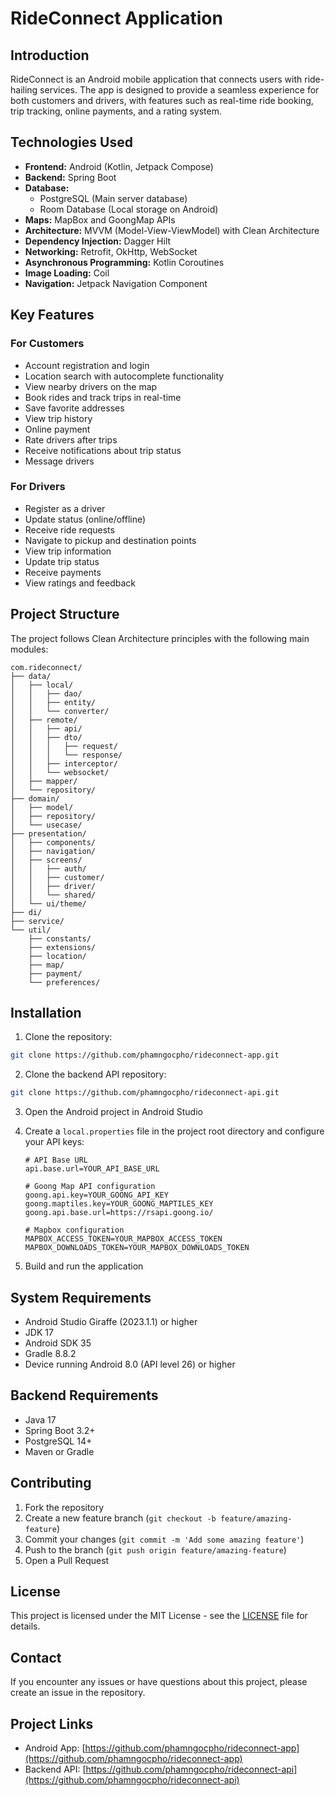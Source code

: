 # RideConnect Application

## Introduction

RideConnect is an Android mobile application that connects users with ride-hailing services. The app is designed to provide a seamless experience for both customers and drivers, with features such as real-time ride booking, trip tracking, online payments, and a rating system.

## Technologies Used

- **Frontend:** Android (Kotlin, Jetpack Compose)
- **Backend:** Spring Boot
- **Database:** 
  - PostgreSQL (Main server database)
  - Room Database (Local storage on Android)
- **Maps:** MapBox and GoongMap APIs
- **Architecture:** MVVM (Model-View-ViewModel) with Clean Architecture
- **Dependency Injection:** Dagger Hilt
- **Networking:** Retrofit, OkHttp, WebSocket
- **Asynchronous Programming:** Kotlin Coroutines
- **Image Loading:** Coil
- **Navigation:** Jetpack Navigation Component

## Key Features

### For Customers
- Account registration and login
- Location search with autocomplete functionality
- View nearby drivers on the map
- Book rides and track trips in real-time
- Save favorite addresses
- View trip history
- Online payment
- Rate drivers after trips
- Receive notifications about trip status
- Message drivers

### For Drivers
- Register as a driver
- Update status (online/offline)
- Receive ride requests
- Navigate to pickup and destination points
- View trip information
- Update trip status
- Receive payments
- View ratings and feedback

## Project Structure

The project follows Clean Architecture principles with the following main modules:

```
com.rideconnect/
├── data/
│   ├── local/
│   │   ├── dao/
│   │   ├── entity/
│   │   └── converter/
│   ├── remote/
│   │   ├── api/
│   │   ├── dto/
│   │   │   ├── request/
│   │   │   └── response/
│   │   ├── interceptor/
│   │   └── websocket/
│   ├── mapper/
│   └── repository/
├── domain/
│   ├── model/
│   ├── repository/
│   └── usecase/
├── presentation/
│   ├── components/
│   ├── navigation/
│   ├── screens/
│   │   ├── auth/
│   │   ├── customer/
│   │   ├── driver/
│   │   └── shared/
│   └── ui/theme/
├── di/
├── service/
└── util/
    ├── constants/
    ├── extensions/
    ├── location/
    ├── map/
    ├── payment/
    └── preferences/
```

## Installation

1. Clone the repository:
```bash
git clone https://github.com/phamngocpho/rideconnect-app.git
```

2. Clone the backend API repository:
```bash
git clone https://github.com/phamngocpho/rideconnect-api.git
```

3. Open the Android project in Android Studio

4. Create a `local.properties` file in the project root directory and configure your API keys:
   ```
   # API Base URL
   api.base.url=YOUR_API_BASE_URL
   
   # Goong Map API configuration
   goong.api.key=YOUR_GOONG_API_KEY
   goong.maptiles.key=YOUR_GOONG_MAPTILES_KEY
   goong.api.base.url=https://rsapi.goong.io/
   
   # Mapbox configuration
   MAPBOX_ACCESS_TOKEN=YOUR_MAPBOX_ACCESS_TOKEN
   MAPBOX_DOWNLOADS_TOKEN=YOUR_MAPBOX_DOWNLOADS_TOKEN
   ```

5. Build and run the application

## System Requirements

- Android Studio Giraffe (2023.1.1) or higher
- JDK 17
- Android SDK 35
- Gradle 8.8.2
- Device running Android 8.0 (API level 26) or higher

## Backend Requirements

- Java 17
- Spring Boot 3.2+
- PostgreSQL 14+
- Maven or Gradle

## Contributing

1. Fork the repository
2. Create a new feature branch (`git checkout -b feature/amazing-feature`)
3. Commit your changes (`git commit -m 'Add some amazing feature'`)
4. Push to the branch (`git push origin feature/amazing-feature`)
5. Open a Pull Request

## License

This project is licensed under the MIT License - see the [LICENSE](LICENSE) file for details.

## Contact

If you encounter any issues or have questions about this project, please create an issue in the repository.

## Project Links
- Android App: [https://github.com/phamngocpho/rideconnect-app](https://github.com/phamngocpho/rideconnect-app)
- Backend API: [https://github.com/phamngocpho/rideconnect-api](https://github.com/phamngocpho/rideconnect-api)

